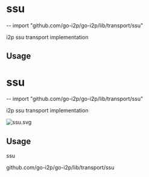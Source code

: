 # ssu
--
    import "github.com/go-i2p/go-i2p/lib/transport/ssu"

i2p ssu transport implementation

## Usage

# ssu
--
    import "github.com/go-i2p/go-i2p/lib/transport/ssu"

i2p ssu transport implementation

![ssu.svg](ssu)

## Usage



ssu

github.com/go-i2p/go-i2p/lib/transport/ssu
